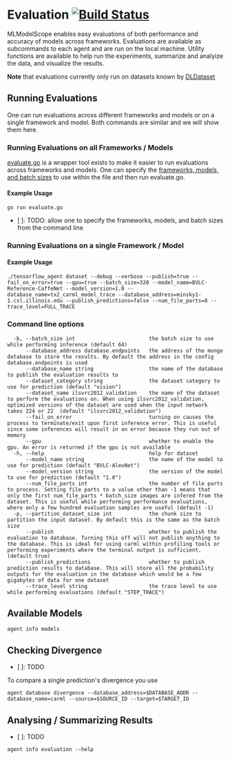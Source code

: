# Evaluation [![Build Status](https://travis-ci.org/rai-project/evaluation.svg?branch=master)](https://travis-ci.org/rai-project/evaluation)

MLModelScope enables easy evaluations of both performance and accuracy of models across frameworks.
Evaluations are available as subcommands to each agent and are run on the local machine.
Utility functions are available to help run the experiments, summarize and analyize the data, and visualize the results.

**Note** that evaluations currently only run on datasets known by [DLDataset](https://github.com/rai-project/dldataset)

## Running Evaluations

One can run evaluations across different frameworks and models or on a single framework and model.
Both commands are similar and we will show them here.

### Running Evaluations on all Frameworks / Models

[evaluate.go](https://github.com/rai-project/dlframework/blob/master/framework/cmd/server/evaluate.go) is a wrapper tool exists to make it easier to run evaluations across frameworks and models.
One can specify the [frameworks, models, and batch sizes](https://github.com/rai-project/dlframework/blob/master/framework/cmd/server/evaluate.go#L31-L72) to use within the file and then run evaluate.go.

#### Example Usage

```
go run evaluate.go

```

- [ ]: TODO: allow one to specify the frameworks, models, and batch sizes from the command line

### Running Evaluations on a single Framework / Model

#### Example Usage

```{sh}
./tensorflow_agent dataset --debug --verbose --publish=true --fail_on_error=true --gpu=true --batch_size=320 --model_name=BVLC-Reference-CaffeNet --model_version=1.0 --database_name=tx2_carml_model_trace --database_address=minsky1-1.csl.illinois.edu --publish_predictions=false --num_file_parts=8 --trace_level=FULL_TRACE
```

### Command line options

```
  -b, --batch_size int                        the batch size to use while performing inference (default 64)
      --database_address database.endpoints   the address of the mongo database to store the results. By default the address in the config database.endpoints is used
      --database_name string                  the name of the database to publish the evaluation results to
      --dataset_category string               the dataset category to use for prediction (default "vision")
      --dataset_name ilsvrc2012_validation    the name of the dataset to perform the evaluations on. When using ilsvrc2012_validation, optimized versions of the dataset are used when the input network takes 224 or 22  (default "ilsvrc2012_validation")
      --fail_on_error                         turning on causes the process to terminate/exit upon first inference error. This is useful since some inferences will result in an error because they run out of memory
      --gpu                                   whether to enable the gpu. An error is returned if the gpu is not available
  -h, --help                                  help for dataset
      --model_name string                     the name of the model to use for prediction (default "BVLC-AlexNet")
      --model_version string                  the version of the model to use for prediction (default "1.0")
      --num_file_parts int                    the number of file parts to process. Setting file parts to a value other than -1 means that only the first num_file_parts * batch_size images are infered from the dataset. This is useful while performing performance evaluations, where only a few hundred evaluation samples are useful (default -1)
  -p, --partition_dataset_size int            the chunk size to partition the input dataset. By default this is the same as the batch size
      --publish                               whether to publish the evaluation to database. Turning this off will not publish anything to the database. This is ideal for using carml within profiling tools or performing experiments where the terminal output is sufficient. (default true)
      --publish_predictions                   whether to publish prediction results to database. This will store all the probability outputs for the evaluation in the database which would be a few gigabytes of data for one dataset
      --trace_level string                    the trace level to use while performing evaluations (default "STEP_TRACE")
```

## Available Models

```
agent info models
```

## Checking Divergence

- [ ]: TODO

To compare a single prediction's divergence you use

```
agent database divergence --database_address=$DATABASE_ADDR --database_name=carml --source=$SOURCE_ID --target=$TARGET_ID
```

## Analysing / Summarizing Results

- [ ]: TODO

```
agent info evaluation --help
```

